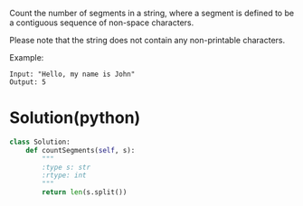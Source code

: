 Count the number of segments in a string, where a segment is defined to be a contiguous sequence of non-space characters.

Please note that the string does not contain any non-printable characters.

Example:
```
Input: "Hello, my name is John"
Output: 5
```
# Solution(python)
```python
class Solution:
    def countSegments(self, s):
        """
        :type s: str
        :rtype: int
        """
        return len(s.split())
```
